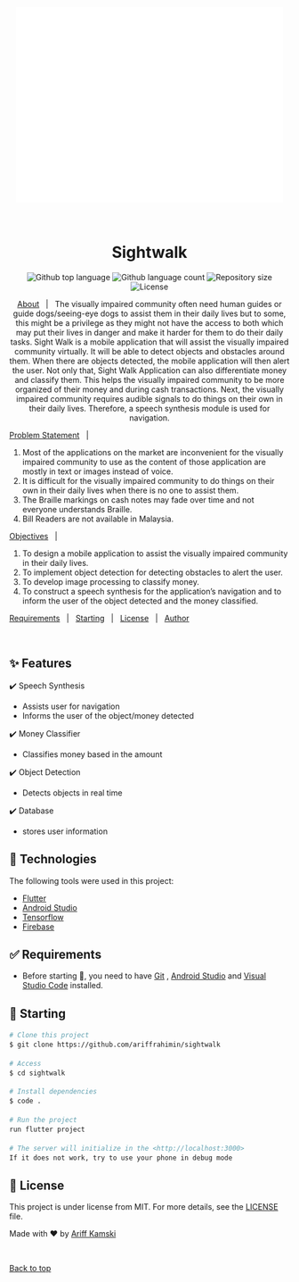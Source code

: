 <div align="center" id="top"> 
  <img src="images/hello.gif" alt="Sightwalk" />

&#xa0;

  <!-- <a href="https://sightwalk.netlify.app">Demo</a> -->
</div>

<h1 align="center">Sightwalk</h1>

<p align="center">
  <img alt="Github top language" src="https://img.shields.io/github/languages/top/ariffrahimin/sightwalk?color=56BEB8">

  <img alt="Github language count" src="https://img.shields.io/github/languages/count/ariffrahimin/sightwalk?color=56BEB8">

  <img alt="Repository size" src="https://img.shields.io/github/repo-size/ariffrahimin/sightwalk?color=56BEB8">

  <img alt="License" src="https://img.shields.io/github/license/ariffrahimin/sightwalk?color=56BEB8">

  <!-- <img alt="Github issues" src="https://img.shields.io/github/issues/{{YOUR_GITHUB_USERNAME}}/sightwalk?color=56BEB8" /> -->

  <!-- <img alt="Github forks" src="https://img.shields.io/github/forks/{{YOUR_GITHUB_USERNAME}}/sightwalk?color=56BEB8" /> -->

  <!-- <img alt="Github stars" src="https://img.shields.io/github/stars/{{YOUR_GITHUB_USERNAME}}/sightwalk?color=56BEB8" /> -->
</p>

<!-- Status -->

<!-- <h4 align="center">
	🚧  Sightwalk 🚀 Under construction...  🚧
</h4>

<hr> -->

<p align="center">
  <a href="#dart-about">About</a> &#xa0; | &#xa0; 
  The visually impaired community often need human guides or guide dogs/seeing-eye dogs to assist them in their daily lives but to some, this might be a privilege as they might not have the access to both which may put their lives in danger and make it harder for them to do their daily tasks. Sight Walk is a mobile application that will assist the visually impaired community virtually. It will be able to detect objects and obstacles around them. When there are objects detected, the mobile application will then alert the user. Not only that, Sight Walk Application can also differentiate money and classify them. This helps the visually impaired community to be more organized of their money and during cash transactions. Next, the visually impaired community requires audible signals to do things on their own in their daily lives. Therefore, a speech synthesis module is used for navigation.
  
<a href="#sparkles-features">Problem Statement</a> &#xa0; | &#xa0;
1.  Most of the applications on the market are inconvenient for the visually impaired community to use as the content of those application are mostly in text or images instead of voice.
2.  It is difficult for the visually impaired community to do things on their own in their daily lives when there is no one to assist them.
3.  The Braille markings on cash notes may fade over time and not everyone understands Braille.
4.  Bill Readers are not available in Malaysia.

<a href="#rocket-technologies">Objectives</a> &#xa0; | &#xa0;

1. To design a mobile application to assist the visually impaired community in their daily lives.
2. To implement object detection for detecting obstacles to alert the user.
3. To develop image processing to classify money.
4. To construct a speech synthesis for the application’s navigation and to inform the user of the object detected and the money classified.

<a href="#white_check_mark-requirements">Requirements</a> &#xa0; | &#xa0;
<a href="#checkered_flag-starting">Starting</a> &#xa0; | &#xa0;
<a href="#memo-license">License</a> &#xa0; | &#xa0;
<a href="https://github.com/ariffrahimin" target="_blank">Author</a>

</p>

<br>

## :sparkles: Features

:heavy_check_mark: Speech Synthesis

- Assists user for navigation
- Informs the user of the object/money detected

:heavy_check_mark: Money Classifier

- Classifies money based in the amount

:heavy_check_mark: Object Detection

- Detects objects in real time

:heavy_check_mark: Database

- stores user information

## :rocket: Technologies

The following tools were used in this project:

- [Flutter](https://flutter.dev/)
- [Android Studio](https://developer.android.com/studio)
- [Tensorflow](https://www.tensorflow.org)
- [Firebase](https://firebase.google.com)

## :white_check_mark: Requirements

- Before starting :checkered_flag:, you need to have [Git](https://git-scm.com) , [Android Studio](https://developer.android.com/studio) and [Visual Studio Code](https://code.visualstudio.com) installed.

## :checkered_flag: Starting

```bash
# Clone this project
$ git clone https://github.com/ariffrahimin/sightwalk

# Access
$ cd sightwalk

# Install dependencies
$ code .

# Run the project
run flutter project

# The server will initialize in the <http://localhost:3000>
If it does not work, try to use your phone in debug mode
```

## :memo: License

This project is under license from MIT. For more details, see the [LICENSE](LICENSE.md) file.

Made with :heart: by <a href="https://github.com/ariffrahimin" target="_blank">Ariff Kamski</a>

&#xa0;

<a href="#top">Back to top</a>
